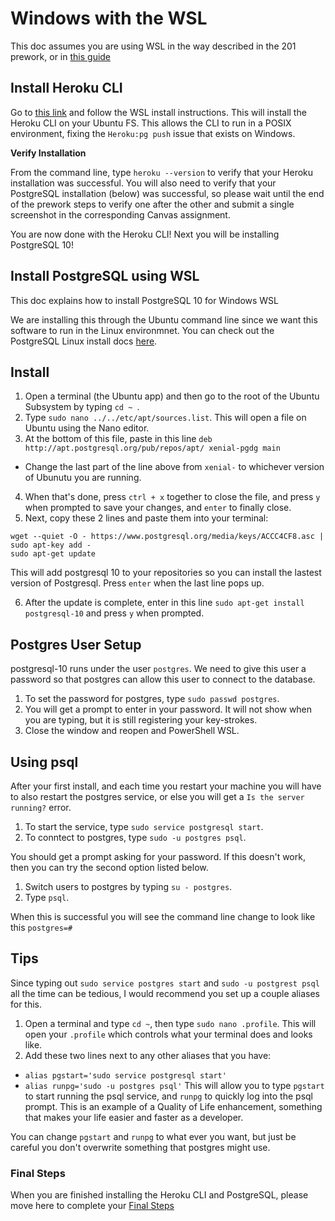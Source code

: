 # Windows with the WSL

This doc assumes you are using WSL in the way described in the 201 prework, or in [this guide](https://github.com/michaeltreat/Windows-Subsystem-For-Linux-Setup)


## Install Heroku CLI

Go to [this link](https://devcenter.heroku.com/articles/heroku-cli) and follow the WSL install instructions. This will install the Heroku CLI on your Ubuntu FS. This allows the CLI to run in a POSIX environment, fixing the `Heroku:pg push` issue that exists on Windows.

**Verify Installation**

From the command line, type `heroku --version` to verify that your Heroku installation was successful. You will also need to verify that your PostgreSQL installation (below) was successful, so please wait until the end of the prework steps to verify one after the other and submit a single screenshot in the corresponding Canvas assignment.

You are now done with the Heroku CLI! Next you will be installing PostgreSQL 10!

## Install PostgreSQL using WSL

This doc explains how to install PostgreSQL 10 for Windows WSL

We are installing this through the Ubuntu command line since we want this software to run in the Linux environmnet. You can check out the PostgreSQL Linux install docs [here](https://www.postgresql.org/download/linux/ubuntu/).

## Install
1. Open a terminal (the Ubuntu app) and then go to the root of the Ubuntu Subsystem by typing `cd ~ `.
2. Type `sudo nano ../../etc/apt/sources.list`. This will open a file on Ubuntu using the Nano editor.
3. At the bottom of this file, paste in this line `deb http://apt.postgresql.org/pub/repos/apt/ xenial-pgdg main`
  - Change the last part of the line above from `xenial-` to whichever version of Ubunutu you are running.
4. When that's done, press `ctrl + x` together to close the file, and press `y` when prompted to save your changes, and `enter` to finally close.
5. Next, copy these 2 lines and paste them into your terminal:
```
wget --quiet -O - https://www.postgresql.org/media/keys/ACCC4CF8.asc | sudo apt-key add -
sudo apt-get update
```
This will add postgresql 10 to your repositories so you can install the lastest version of Postgresql. Press `enter` when the last line pops up.

6. After the update is complete, enter in this line `sudo apt-get install postgresql-10` and press `y` when prompted.

## Postgres User Setup

postgresql-10 runs under the user `postgres`. We need to give this user a password so that postgres can allow this user to connect to the database.

1. To set the password for postgres, type `sudo passwd postgres`.
2. You will get a prompt to enter in your password. It will not show when you are typing, but it is still registering your key-strokes.
3. Close the window and reopen and PowerShell WSL. 

## Using psql

After your first install, and each time you restart your machine you will have to also restart the postgres service, or else you will get a `Is the server running?` error. 

1. To start the service, type `sudo service postgresql start`.
2. To conntect to postgres, type `sudo -u postgres psql`. 

You should get a prompt asking for your password. If this doesn't work, then you can try the second option listed below.

1. Switch users to postgres by typing `su - postgres`.
2. Type `psql`.

When this is successful you will see the command line change to look like this `postgres=#`

## Tips

Since typing out `sudo service postgres start` and `sudo -u postgrest psql` all the time can be tedious, I would recommend you set up a couple aliases for this. 

1. Open a terminal and type `cd ~`, then type `sudo nano .profile`. This will open your `.profile` which controls what your terminal does and looks like.
1. Add these two lines next to any other aliases that you have:
  - `alias pgstart='sudo service postgresql start'`
  - `alias runpg='sudo -u postgres psql'`
This will allow you to type `pgstart` to start running the psql service, and `runpg` to quickly log into the psql prompt. This is an example of a Quality of Life enhancement, something that makes your life easier and faster as a developer. 

You can change `pgstart` and `runpg` to what ever you want, but just be careful you don't overwrite something that postgres might use. 

### <a id="final-steps">Final Steps</a>

When you are finished installing the Heroku CLI and PostgreSQL, please move here to complete your [Final Steps](./final_steps.md)